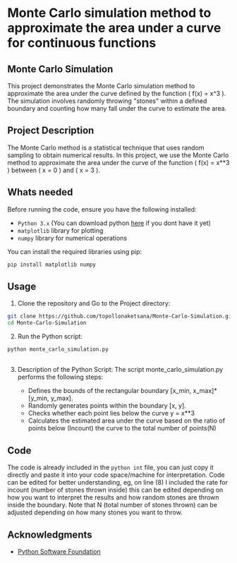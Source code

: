# Monte Carlo simulation method to approximate the area under a curve for continuous functions

## Monte Carlo Simulation

This project demonstrates the Monte Carlo simulation method to approximate the area under the curve defined by the function \( f(x) = x^3 \). The simulation involves randomly throwing "stones" within a defined boundary and counting how many fall under the curve to estimate the area.


## Project Description

The Monte Carlo method is a statistical technique that uses random sampling to obtain numerical results. In this project, we use the Monte Carlo method to approximate the area under the curve of the function \( f(x) = x**3 \) between \( x = 0 \) and \( x = 3 \).

## Whats needed

Before running the code, ensure you have the following installed:

- `Python 3.x` (You can download python [here](https://www.python.org/downloads/) if you dont have it yet)
- `matplotlib` library for plotting
- `numpy` library for numerical operations

You can install the required libraries using pip:

```bash
pip install matplotlib numpy
```

##

## Usage
1. Clone the repository and Go to the Project directory:

```bash
git clone https://github.com/topollonaketsana/Monte-Carlo-Simulation.git
cd Monte-Carlo-Simulation
```


2. Run the Python script:
```bash
python monte_carlo_simulation.py

```


##

3. Description of the Python Script:
   The script monte_carlo_simulation.py performs the following steps:

   - Defines the bounds of the rectangular boundary [x_min, x_max]*[y_min, y_max].
   - Randomly generates points within the boundary [x, y].
   - Checks whether each point lies below the curve y = x**3
   - Calculates the estimated area under the curve based on the ratio of points below (Incount) the curve to the total number of points(N)

## Code
The code is already included in the `python int` file, you can just copy it directly and paste it into your code space/machine for interpretation. Code can be edited for better understanding, eg, on line (8) I included the rate for incount (number of stones thrown inside) this can be edited depending on how you want to interpret the results and how random stones are thrown inside the boundary.
Note that N (total number of stones thrown) can be adjusted depending on how many stones you want to throw.  

## Acknowledgments
- [Python Software Foundation](https://www.python.org/psf/)

